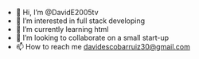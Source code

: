 - 👋 Hi, I’m @DavidE2005tv
- 👀 I’m interested in full stack developing
- 🌱 I’m currently learning html
- 💞️ I’m looking to collaborate on a small start-up
- 📫 How to reach me davidescobarruiz30@gmail.com

<!---
DavidE2005tv/DavidE2005tv is a ✨ special ✨ repository because its `README.md` (this file) appears on your GitHub profile.
You can click the Preview link to take a look at your changes.
--->
